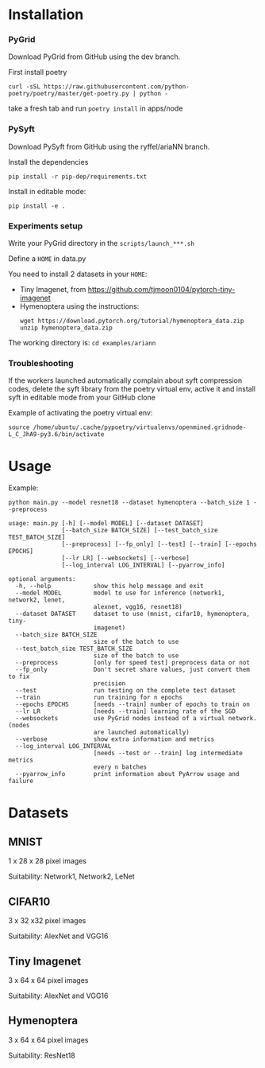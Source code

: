 # Installation

### PyGrid
Download PyGrid from GitHub using the dev branch.

First install poetry 
``` 
curl -sSL https://raw.githubusercontent.com/python-poetry/poetry/master/get-poetry.py | python -
```
take a fresh tab and run `poetry install` in apps/node

### PySyft

Download PySyft from GitHub using the ryffel/ariaNN branch.

Install the  dependencies
```
pip install -r pip-dep/requirements.txt
```

Install in editable mode:
```
pip install -e .
```

### Experiments setup

Write your PyGrid directory in the ``scripts/launch_***.sh``

Define a `HOME` in data.py

You need to install 2 datasets in your `HOME`:
- Tiny Imagenet, from https://github.com/tjmoon0104/pytorch-tiny-imagenet
- Hymenoptera using the instructions:
    ```
    wget https://download.pytorch.org/tutorial/hymenoptera_data.zip
    unzip hymenoptera_data.zip
    ```
    
The working directory is: `cd examples/ariann`
    
    
### Troubleshooting

If the workers launched automatically complain about syft compression codes,
delete the syft library from the poetry virtual env, active it and install syft 
in editable mode from your GitHub clone

Example of activating the poetry virtual env:
```
source /home/ubuntu/.cache/pypoetry/virtualenvs/openmined.gridnode-L_C_JhA9-py3.6/bin/activate
```

# Usage

Example:

```
python main.py --model resnet18 --dataset hymenoptera --batch_size 1 --preprocess
```

```
usage: main.py [-h] [--model MODEL] [--dataset DATASET]
               [--batch_size BATCH_SIZE] [--test_batch_size TEST_BATCH_SIZE]
               [--preprocess] [--fp_only] [--test] [--train] [--epochs EPOCHS]
               [--lr LR] [--websockets] [--verbose]
               [--log_interval LOG_INTERVAL] [--pyarrow_info]

optional arguments:
  -h, --help            show this help message and exit
  --model MODEL         model to use for inference (network1, network2, lenet,
                        alexnet, vgg16, resnet18)
  --dataset DATASET     dataset to use (mnist, cifar10, hymenoptera, tiny-
                        imagenet)
  --batch_size BATCH_SIZE
                        size of the batch to use
  --test_batch_size TEST_BATCH_SIZE
                        size of the batch to use
  --preprocess          [only for speed test] preprocess data or not
  --fp_only             Don't secret share values, just convert them to fix
                        precision
  --test                run testing on the complete test dataset
  --train               run training for n epochs
  --epochs EPOCHS       [needs --train] number of epochs to train on
  --lr LR               [needs --train] learning rate of the SGD
  --websockets          use PyGrid nodes instead of a virtual network. (nodes
                        are launched automatically)
  --verbose             show extra information and metrics
  --log_interval LOG_INTERVAL
                        [needs --test or --train] log intermediate metrics
                        every n batches
  --pyarrow_info        print information about PyArrow usage and failure
```

# Datasets

## MNIST

1 x 28 x 28 pixel images

Suitability: Network1, Network2, LeNet

## CIFAR10

3 x 32 x32 pixel images

Suitability: AlexNet and VGG16

## Tiny Imagenet

3 x 64 x 64 pixel images

Suitability: AlexNet and VGG16

## Hymenoptera

3 x 64 x 64 pixel images

Suitability: ResNet18
